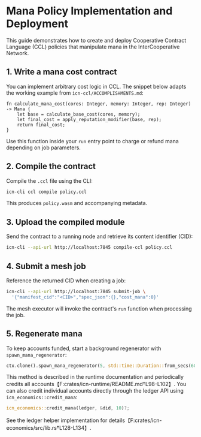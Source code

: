 # Mana Policy Implementation and Deployment

This guide demonstrates how to create and deploy Cooperative Contract Language (CCL) policies that manipulate mana in the InterCooperative Network.

## 1. Write a mana cost contract

You can implement arbitrary cost logic in CCL. The snippet below adapts the working example from `icn-ccl/ACCOMPLISHMENTS.md`:

```ccl
fn calculate_mana_cost(cores: Integer, memory: Integer, rep: Integer) -> Mana {
    let base = calculate_base_cost(cores, memory);
    let final_cost = apply_reputation_modifier(base, rep);
    return final_cost;
}
```

Use this function inside your `run` entry point to charge or refund mana depending on job parameters.

## 2. Compile the contract

Compile the `.ccl` file using the CLI:

```bash
icn-cli ccl compile policy.ccl
```

This produces `policy.wasm` and accompanying metadata.

## 3. Upload the compiled module

Send the contract to a running node and retrieve its content identifier (CID):

```bash
icn-cli --api-url http://localhost:7845 compile-ccl policy.ccl
```

## 4. Submit a mesh job

Reference the returned CID when creating a job:

```bash
icn-cli --api-url http://localhost:7845 submit-job \
  '{"manifest_cid":"<CID>","spec_json":{},"cost_mana":0}'
```

The mesh executor will invoke the contract's `run` function when processing the job.

## 5. Regenerate mana

To keep accounts funded, start a background regenerator with `spawn_mana_regenerator`:

```rust
ctx.clone().spawn_mana_regenerator(5, std::time::Duration::from_secs(60)).await;
```

This method is described in the runtime documentation and periodically credits all accounts【F:crates/icn-runtime/README.md†L98-L102】.
You can also credit individual accounts directly through the ledger API using `icn_economics::credit_mana`:

```rust
icn_economics::credit_mana(ledger, &did, 10)?;
```

See the ledger helper implementation for details【F:crates/icn-economics/src/lib.rs†L128-L134】.

